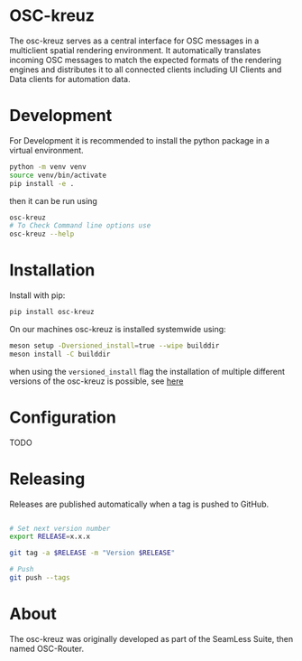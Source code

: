 # OSC-kreuz
The osc-kreuz serves as a central interface for OSC messages in a multiclient spatial rendering environment. It automatically translates incoming OSC messages to match the expected formats of the rendering engines and distributes it to all connected clients including UI Clients and Data clients for automation data.

# Development
For Development it is recommended to install the python package in a virtual environment.
``` bash
python -m venv venv
source venv/bin/activate
pip install -e .
```
then it can be run using 
```bash
osc-kreuz
# To Check Command line options use
osc-kreuz --help
``` 

# Installation
Install with pip:
```bash
pip install osc-kreuz
```

On our machines osc-kreuz is installed systemwide using:
``` bash
meson setup -Dversioned_install=true --wipe builddir
meson install -C builddir
```

when using the `versioned_install` flag the installation of multiple different versions of the osc-kreuz is possible, see [here](versioned_install.md)

# Configuration
TODO

# Releasing

Releases are published automatically when a tag is pushed to GitHub.

``` bash

# Set next version number
export RELEASE=x.x.x

git tag -a $RELEASE -m "Version $RELEASE"

# Push
git push --tags
```
# About
The osc-kreuz was originally developed as part of the SeamLess Suite, then named OSC-Router.